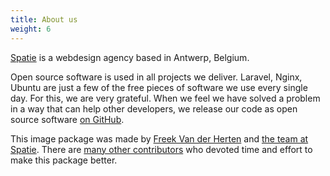 ```yaml
---
title: About us
weight: 6
---
```


[Spatie](https://spatie.be) is a webdesign agency based in Antwerp, Belgium.

Open source software is used in all projects we deliver. Laravel, Nginx, Ubuntu are just a few of the free pieces of software we use every single day. For this, we are very grateful. 
When we feel we have solved a problem in a way that can help other developers, we release our code as open source software [on GitHub](https://spatie.be/opensource).

This image package was made by [Freek Van der Herten](https://twitter.com/freekmurze) and [the team at Spatie](https://spatie.be/about-us). There are [many other contributors](https://github.com/spatie/image/graphs/contributors) who devoted time and effort to make this package better.
